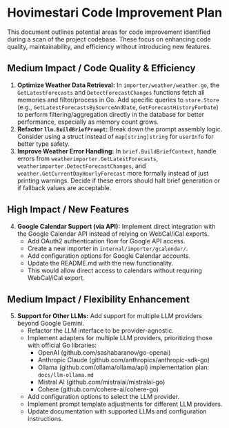 # Hovimestari Code Improvement Plan

This document outlines potential areas for code improvement identified during a scan of the project codebase. These focus on enhancing code quality, maintainability, and efficiency without introducing new features.

## Medium Impact / Code Quality & Efficiency

1.  **Optimize Weather Data Retrieval:** In `importer/weather/weather.go`, the `GetLatestForecasts` and `DetectForecastChanges` functions fetch all memories and filter/process in Go. Add specific queries to `store.Store` (e.g., `GetLatestForecastsBySourceAndDate`, `GetForecastHistoryForDate`) to perform filtering/aggregation directly in the database for better performance, especially as memory count grows.
2.  **Refactor `llm.BuildBriefPrompt`:** Break down the prompt assembly logic. Consider using a struct instead of `map[string]string` for `userInfo` for better type safety.
3.  **Improve Weather Error Handling:** In `brief.BuildBriefContext`, handle errors from `weatherimporter.GetLatestForecasts`, `weatherimporter.DetectForecastChanges`, and `weather.GetCurrentDayHourlyForecast` more formally instead of just printing warnings. Decide if these errors should halt brief generation or if fallback values are acceptable.

## High Impact / New Features

4.  **Google Calendar Support (via API):** Implement direct integration with the Google Calendar API instead of relying on WebCal/iCal exports.
    - Add OAuth2 authentication flow for Google API access.
    - Create a new importer in `internal/importer/gcalendar/`.
    - Add configuration options for Google Calendar accounts.
    - Update the README.md with the new functionality.
    - This would allow direct access to calendars without requiring WebCal/iCal export.

## Medium Impact / Flexibility Enhancement

5.  **Support for Other LLMs:** Add support for multiple LLM providers beyond Google Gemini.
    - Refactor the LLM interface to be provider-agnostic.
    - Implement adapters for multiple LLM providers, prioritizing those with official Go libraries:
      - OpenAI (github.com/sashabaranov/go-openai)
      - Anthropic Claude (github.com/anthropics/anthropic-sdk-go)
      - Ollama (github.com/ollama/ollama/api) implementation plan: `docs/llm-ollama.md`
      - Mistral AI (github.com/mistralai/mistralai-go)
      - Cohere (github.com/cohere-ai/cohere-go)
    - Add configuration options to select the LLM provider.
    - Implement prompt template adjustments for different LLM providers.
    - Update documentation with supported LLMs and configuration instructions.
